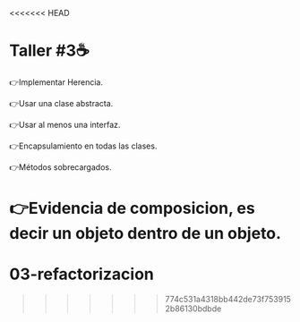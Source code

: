 <<<<<<< HEAD

# Taller #3☕
👉Implementar Herencia.

👉Usar una clase abstracta.

👉Usar al menos una interfaz.

👉Encapsulamiento en todas las clases.

👉Métodos sobrecargados.

👉Evidencia de composicion, es decir un objeto dentro de un objeto.
=======
# 03-refactorizacion
>>>>>>> 774c531a4318bb442de73f7539152b86130bdbde
